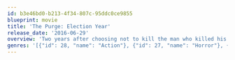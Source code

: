 ```yaml
---
id: b3e46bd0-b213-4f34-807c-95ddc0ce9855
blueprint: movie
title: 'The Purge: Election Year'
release_date: '2016-06-29'
overview: 'Two years after choosing not to kill the man who killed his son, former police sergeant Leo Barnes has become head of security for Senator Charlene Roan, the front runner in the next Presidential election due to her vow to eliminate the Purge. On the night of what should be the final Purge, a betrayal from within the government forces Barnes and Roan out onto the street where they must fight to survive the night.'
genres: '[{"id": 28, "name": "Action"}, {"id": 27, "name": "Horror"}, {"id": 53, "name": "Thriller"}]'
---
```

